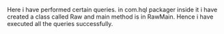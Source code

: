 Here i have performed certain queries. in com.hql packager inside it i have created a class called Raw and main method is in RawMain. Hence i have executed all the queries successfully.

